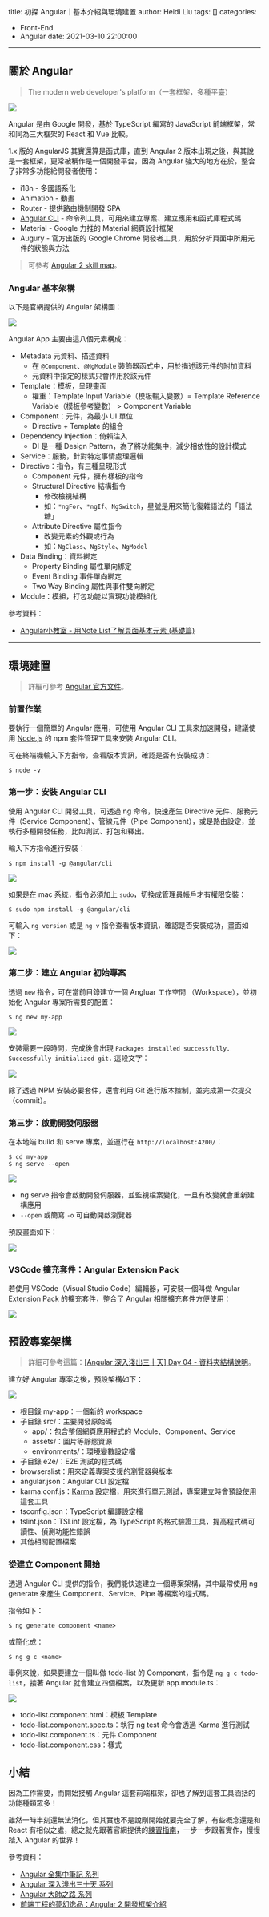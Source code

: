 title: 初探 Angular｜基本介紹與環境建置
author: Heidi Liu
tags: []
categories:
  - Front-End
  - Angular
date: 2021-03-10 22:00:00
---
## 關於 Angular

> The modern web developer's platform（一套框架，多種平臺）
<!--more-->

![](https://i.imgur.com/I9XUKCr.png)

Angular 是由 Google 開發，基於 TypeScript 編寫的 JavaScript 前端框架，常和同為三大框架的 React 和 Vue 比較。

1.x 版的 AngularJS 其實還算是函式庫，直到 Angular 2 版本出現之後，與其說是一套框架，更常被稱作是一個開發平台，因為 Angular 強大的地方在於，整合了非常多功能給開發者使用：

* i18n - 多國語系化
* Animation - 動畫
* Router - 提供路由機制開發 SPA 
* [Angular CLI](https://cli.angular.io/) - 命令列工具，可用來建立專案、建立應用和函式庫程式碼
* Material - Google 力推的 Material 網頁設計框架
* Augury - 官方出版的 Google Chrome 開發者工具，用於分析頁面中所用元件的狀態與方法

> 可參考 [Angular 2 skill map](https://github.com/TeamStuQ/skill-map/blob/master/data/designbyStuQ/png-Angular2-by-StuQ.png)。

### Angular 基本架構

以下是官網提供的 Angular 架構圖：

![](https://i.imgur.com/TevuOoo.png)

Angular App 主要由這八個元素構成：

* Metadata 元資料、描述資料
  * 在 `@Component`、`@NgModule` 裝飾器函式中，用於描述該元件的附加資料
  * 元資料中指定的樣式只會作用於該元件
* Template：模板，呈現畫面
  * 權重：Template Input Variable（模板輸入變數）= Template Reference Variable（模板參考變數） > Component Variable
* Component：元件，為最小 UI 單位
  * Directive + Template 的組合
* Dependency Injection：倚賴注入
  * DI 是一種 Design Pattern，為了將功能集中，減少相依性的設計模式
* Service：服務，針對特定事情處理邏輯
* Directive：指令，有三種呈現形式
  * Component 元件，擁有樣板的指令
  * Structural Directive 結構指令
    * 修改檢視結構
    * 如：`*ngFor`、`*ngIf`、`NgSwitch`，星號是用來簡化復雜語法的「語法糖」
  * Attribute Directive 屬性指令
    * 改變元素的外觀或行為
    * 如：`NgClass`、`NgStyle`、`NgModel`
* Data Binding：資料綁定
  * Property Binding 屬性單向綁定
  * Event Binding 事件單向綁定
  * Two Way Binding 屬性與事件雙向綁定
* Module：模組，打包功能以實現功能模組化

參考資料：
- [Angular小教室 - 用Note List了解頁面基本元素 (基礎篇)](https://github.com/marshal604/blog/issues/2)

---

## 環境建置

> 詳細可參考 [Angular 官方文件](https://angular.io/docs)。

### 前置作業

要執行一個簡單的 Angular 應用，可使用 Angular CLI 工具來加速開發，建議使用 [Node.js](https://nodejs.org/en/) 的 npm 套件管理工具來安裝 Angular CLI。

可在終端機輸入下方指令，查看版本資訊，確認是否有安裝成功：

```
$ node -v
```

### 第一步：安裝 Angular CLI

使用 Angular CLI 開發工具，可透過 ng 命令，快速產生 Directive 元件、服務元件（Service Component）、管線元件（Pipe Component），或是路由設定，並執行多種開發任務，比如測試、打包和釋出。

輸入下方指令進行安裝：

```
$ npm install -g @angular/cli
```

![](https://i.imgur.com/vT0Tdas.png)

如果是在 mac 系統，指令必須加上 `sudo`，切換成管理員帳戶才有權限安裝：

```
$ sudo npm install -g @angular/cli
```

可輸入 `ng version` 或是 `ng v` 指令查看版本資訊，確認是否安裝成功，畫面如下：

![](https://i.imgur.com/uKEUiSA.png)

### 第二步：建立 Angular 初始專案

透過 `new` 指令，可在當前目錄建立一個 Angluar 工作空間 （Workspace），並初始化 Angular 專案所需要的配置：

```
$ ng new my-app
```

![](https://i.imgur.com/IKVBKmI.png)

安裝需要一段時間，完成後會出現 `Packages installed successfully. Successfully initialized git.` 這段文字：

![](https://i.imgur.com/kQvlGXB.png)

除了透過 NPM 安裝必要套件，還會利用 Git 進行版本控制，並完成第一次提交（commit）。

### 第三步：啟動開發伺服器

在本地端 build 和 serve 專案，並運行在 `http://localhost:4200/`：

```
$ cd my-app
$ ng serve --open
```

![](https://i.imgur.com/Fm81XkW.png)

- ng serve 指令會啟動開發伺服器，並監視檔案變化，一旦有改變就會重新建構應用
- `--open` 或簡寫 `-o` 可自動開啟瀏覽器

預設畫面如下：

![](https://i.imgur.com/FspJDDM.png)

### VSCode 擴充套件：Angular Extension Pack

若使用 VSCode（Visual Studio Code）編輯器，可安裝一個叫做 Angular Extension Pack 的擴充套件，整合了 Angular 相關擴充套件方便使用：

![](https://i.imgur.com/tda1vFZ.png)

## 預設專案架構

> 詳細可參考這篇：[[Angular 深入淺出三十天] Day 04 - 資料夾結構說明](https://ithelp.ithome.com.tw/articles/10203534)。

建立好 Angular 專案之後，預設架構如下：

![](https://i.imgur.com/YAtLAJT.png)

- 根目錄 my-app：一個新的 workspace
- 子目錄 src/：主要開發原始碼
  - app/：包含整個網頁應用程式的 Module、Component、Service
  - assets/：圖片等靜態資源
  - environments/：環境變數設定檔
- 子目錄 e2e/：E2E 測試的程式碼
- browserslist：用來定義專案支援的瀏覽器與版本
- angular.json：Angular CLI 設定檔
- karma.conf.js：[Karma](https://karma-runner.github.io/3.0/index.html) 設定檔，用來進行單元測試，專案建立時會預設使用這套工具
- tsconfig.json：TypeScript 編譯設定檔
- tslint.json：TSLint 設定檔，為 TypeScript 的格式驗證工具，提高程式碼可讀性、偵測功能性錯誤
- 其他相關配置檔案

### 從建立 Component 開始

透過 Angular CLI 提供的指令，我們能快速建立一個專案架構，其中最常使用 ng generate 來產生 Component、Service、Pipe 等檔案的程式碼。

指令如下：

```
$ ng generate component <name>
```

或簡化成：

```
$ ng g c <name>
```

舉例來說，如果要建立一個叫做 todo-list 的 Component，指令是 `ng g c todo-list`，接著 Angular 就會建立四個檔案，以及更新 app.module.ts：

![](https://i.imgur.com/HDeeSVB.png)

* todo-list.component.html：模板 Template
* todo-list.component.spec.ts：執行 ng test 命令會透過 Karma 進行測試
* todo-list.component.ts：元件 Component
* todo-list.component.css：樣式

## 小結

因為工作需要，而開始接觸 Angular 這套前端框架，卻也了解到這套工具涵括的功能種類眾多！

雖然一時半刻還無法消化，但其實也不是說剛開始就要完全了解，有些概念還是和 React 有相似之處，總之就先跟著官網提供的[練習指南](https://angular.tw/tutorial)，一步一步跟著實作，慢慢踏入 Angular 的世界！

參考資料：
- [Angular 全集中筆記 系列](https://ithelp.ithome.com.tw/users/20109645/ironman/3762)
- [Angular 深入淺出三十天 系列](https://ithelp.ithome.com.tw/users/20090728/ironman/1600)
- [Angular 大師之路 系列](https://ithelp.ithome.com.tw/users/20020617/ironman/1630)
- [前端工程的夢幻逸品：Angular 2 開發框架介紹
](https://blog.miniasp.com/post/2016/07/26/Introduction-to-Angular-2)
